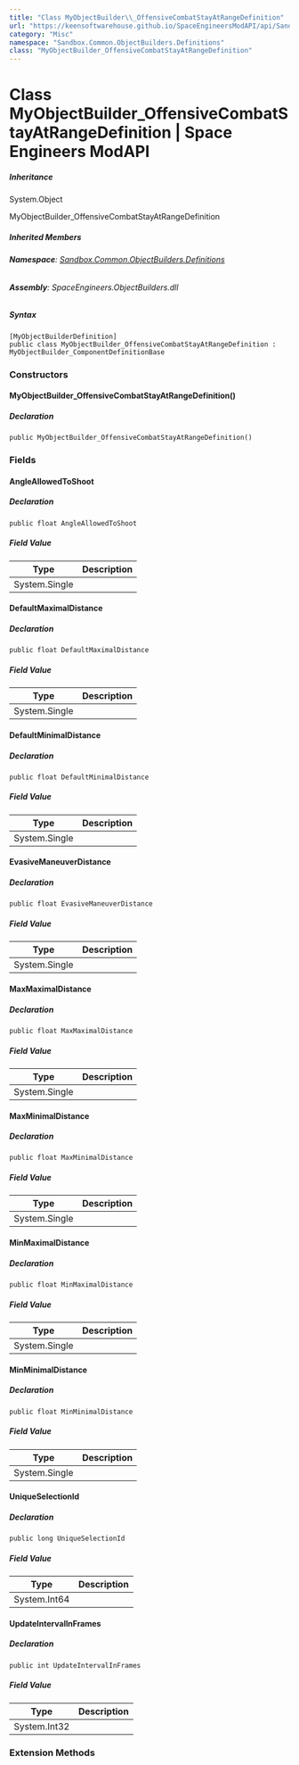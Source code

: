```yaml
---
title: "Class MyObjectBuilder\\_OffensiveCombatStayAtRangeDefinition"
url: "https://keensoftwarehouse.github.io/SpaceEngineersModAPI/api/Sandbox.Common.ObjectBuilders.Definitions.MyObjectBuilder_OffensiveCombatStayAtRangeDefinition.html"
category: "Misc"
namespace: "Sandbox.Common.ObjectBuilders.Definitions"
class: "MyObjectBuilder_OffensiveCombatStayAtRangeDefinition"
---
```


# Class MyObjectBuilder\_OffensiveCombatStayAtRangeDefinition | Space Engineers ModAPI

##### Inheritance

System.Object

MyObjectBuilder\_OffensiveCombatStayAtRangeDefinition

##### Inherited Members

###### **Namespace**: [Sandbox.Common.ObjectBuilders.Definitions](https://keensoftwarehouse.github.io/SpaceEngineersModAPI/api/Sandbox.Common.ObjectBuilders.Definitions.html)

###### **Assembly**: SpaceEngineers.ObjectBuilders.dll

##### Syntax

```
[MyObjectBuilderDefinition]
public class MyObjectBuilder_OffensiveCombatStayAtRangeDefinition : MyObjectBuilder_ComponentDefinitionBase
```

### Constructors

#### MyObjectBuilder\_OffensiveCombatStayAtRangeDefinition()

##### Declaration

```
public MyObjectBuilder_OffensiveCombatStayAtRangeDefinition()
```

### Fields

#### AngleAllowedToShoot

##### Declaration

```
public float AngleAllowedToShoot
```

##### Field Value

| Type | Description |
| --- | --- |
| System.Single |     |

#### DefaultMaximalDistance

##### Declaration

```
public float DefaultMaximalDistance
```

##### Field Value

| Type | Description |
| --- | --- |
| System.Single |     |

#### DefaultMinimalDistance

##### Declaration

```
public float DefaultMinimalDistance
```

##### Field Value

| Type | Description |
| --- | --- |
| System.Single |     |

#### EvasiveManeuverDistance

##### Declaration

```
public float EvasiveManeuverDistance
```

##### Field Value

| Type | Description |
| --- | --- |
| System.Single |     |

#### MaxMaximalDistance

##### Declaration

```
public float MaxMaximalDistance
```

##### Field Value

| Type | Description |
| --- | --- |
| System.Single |     |

#### MaxMinimalDistance

##### Declaration

```
public float MaxMinimalDistance
```

##### Field Value

| Type | Description |
| --- | --- |
| System.Single |     |

#### MinMaximalDistance

##### Declaration

```
public float MinMaximalDistance
```

##### Field Value

| Type | Description |
| --- | --- |
| System.Single |     |

#### MinMinimalDistance

##### Declaration

```
public float MinMinimalDistance
```

##### Field Value

| Type | Description |
| --- | --- |
| System.Single |     |

#### UniqueSelectionId

##### Declaration

```
public long UniqueSelectionId
```

##### Field Value

| Type | Description |
| --- | --- |
| System.Int64 |     |

#### UpdateIntervalInFrames

##### Declaration

```
public int UpdateIntervalInFrames
```

##### Field Value

| Type | Description |
| --- | --- |
| System.Int32 |     |

### Extension Methods